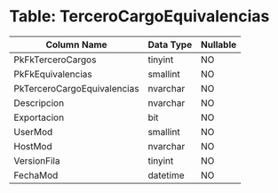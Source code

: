# Table: TerceroCargoEquivalencias

| Column Name | Data Type | Nullable |
|-------------|-----------|----------|
| PkFkTerceroCargos | tinyint | NO |
| PkFkEquivalencias | smallint | NO |
| PkTerceroCargoEquivalencias | nvarchar | NO |
| Descripcion | nvarchar | NO |
| Exportacion | bit | NO |
| UserMod | smallint | NO |
| HostMod | nvarchar | NO |
| VersionFila | tinyint | NO |
| FechaMod | datetime | NO |
